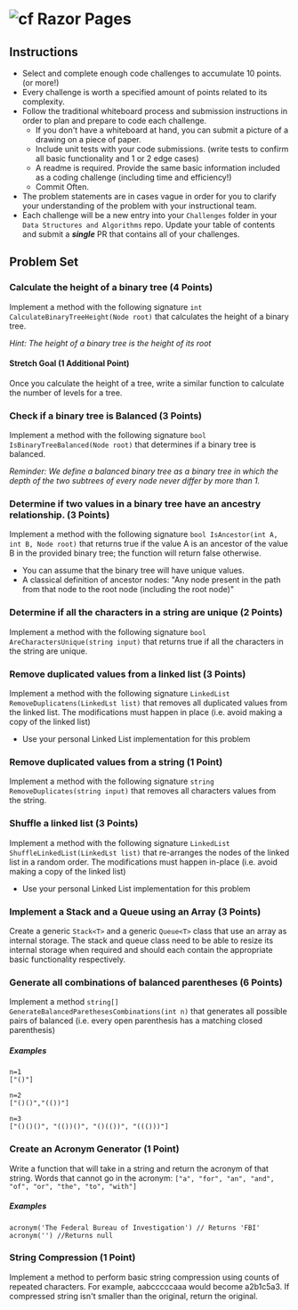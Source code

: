 ![cf](http://i.imgur.com/7v5ASc8.png) Razor Pages
=====================================

## Instructions

- Select and complete enough code challenges to accumulate 10 points. (or more!)
- Every challenge is worth a specified amount of points related to its complexity.
- Follow the traditional whiteboard process and submission instructions in order to plan and prepare to code each challenge.
    - If you don't have a whiteboard at hand, you can submit a picture of a drawing on a piece of paper.
    - Include unit tests with your code submissions. (write tests to confirm all basic functionality and 1 or 2 edge cases)
    - A readme is required. Provide the same basic information included as a coding challenge (including time and efficiency!)
	- Commit Often. 
- The problem statements are in cases vague in order for you to clarify your understanding of the problem with your instructional team.
- Each challenge will be a new entry into your `Challenges` folder in your `Data Structures and Algorithms` repo. Update your table of contents and submit a ***single*** PR that contains all of your challenges. 

## Problem Set

### Calculate the height of a binary tree (4 Points)
Implement a method with the following signature `int CalculateBinaryTreeHeight(Node root)` that calculates the height
of a binary tree.

_Hint: The height of a binary tree is the height of its root_

#### Stretch Goal (1 Additional Point)
Once you calculate the height of a tree, write a similar function to calculate the number of levels for a tree.

### Check if a binary tree is Balanced (3 Points)
Implement a method with the following signature `bool IsBinaryTreeBalanced(Node root)` that determines if a binary tree is balanced.

_Reminder: We define a balanced binary tree as a binary tree in which the depth of the two subtrees of every node never differ by more than 1._

### Determine if two values in a binary tree have an ancestry relationship. (3 Points)
Implement a method with the following signature `bool IsAncestor(int A, int B, Node root)` that returns true if the value A is an ancestor of the value B in the provided binary tree; the function will return false otherwise.

- You can assume that the binary tree will have unique values.
- A classical definition of ancestor nodes: "Any node present in the path from that node to the root node (including the root node)"

### Determine if all the characters in a string are unique (2 Points)
Implement a method with the following signature `bool AreCharactersUnique(string input)` that returns true if all the characters in the string are unique.

### Remove duplicated values from a linked list (3 Points)
Implement a method with the following signature `LinkedList RemoveDuplicatens(LinkedLst list)` that removes all duplicated values from the linked list. The modifications must happen in place (i.e. avoid making a copy of the linked list)

- Use your personal Linked List implementation for this problem

### Remove duplicated values from a string (1 Point)
Implement a method with the following signature `string RemoveDuplicates(string input)` that removes all characters values from the string.

### Shuffle a linked list (3 Points)
Implement a method with the following signature `LinkedList ShuffleLinkedList(LinkedLst list)` that re-arranges the nodes of the linked list in a random order. The modifications must happen in-place (i.e. avoid making a copy of the linked list)

- Use your personal Linked List implementation for this problem

### Implement a Stack and a Queue using an Array (3 Points)
Create a generic  `Stack<T>` and a generic `Queue<T>` class that use an array as internal storage. The stack and queue class need to be able to resize its internal storage when required and should each contain the appropriate basic functionality respectively. 

### Generate all combinations of balanced parentheses (6 Points)
Implement a method `string[] GenerateBalancedParethesesCombinations(int n)` that generates all possible pairs of balanced (i.e. every open parenthesis has a matching closed parenthesis)

##### Examples
```
n=1
["()"]

n=2
["()()","(())"]

n=3
["()()()", "(())()", "()(())", "((()))"]

```

### Create an Acronym Generator (1 Point)
Write a function that will take in a string and return the acronym of that string. Words that cannot go in the acronym: `["a", "for", "an", "and", "of", "or", "the", "to", "with"]`

##### Examples
```
acronym('The Federal Bureau of Investigation') // Returns 'FBI'
acronym('') //Returns null
```

### String Compression (1 Point)
Implement a method to perform basic string compression using counts of repeated characters. For example, aabcccccaaa would become a2b1c5a3. If compressed string isn't smaller than the original, return the original.








